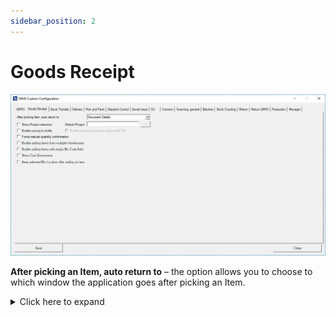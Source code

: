 ```yaml
---
sidebar_position: 2
---
```


# Goods Receipt

![Goods Receipt](./media/custom-configuration-goods-receipt.webp)

**After picking an Item, auto return to** – the option allows you to choose to which window the application goes after picking an Item.
    <details>
    <summary>Click here to expand</summary>
    <div>
    **Main Document Workflow**

    ![Quantity](./media/goods-receipt/main-document-workflow.png)

    **Item Details WorkFlow**
    
    ![Quantity](./media/goods-receipt/item-details-workflow.png)
    </div>
    </details>

**Show Project selection** – choosing this option results in displaying the Project Selection form before the Remarks form when creating a document (to which it is required to add receiving Items).
    <details>
    <summary>Click here to expand</summary>
    <div>
    ![Document Details](./media/goods-receipt/document-details-04.png) ![Project Selection](./media/goods-receipt/project-selection-02.png)
    </div>
    </details>

**Default Project** – if a default project is chosen, clicking the right arrow icon on the Project selection form is possible. A default project set up here will be chosen automatically.
     <details>
    <summary>Click here to expand</summary>
    <div>
    ![Default Project](./media/goods-receipt/goods%20receipt-default-project.png)
    </div>
    </details>

**Enable saving to drafts** – allows saving documents as document drafts.

    <details>
    <summary>Click here to expand</summary>
    <div>

    By default, this option is turned off. In this case, the Remarks windows look like this:
        ![Draft](./media/goods-receipt/remarks.png)

    
    When the option is turned on, a new option is added (highlighted in the screenshot below):
        ![Draft](./media/goods-receipt/remarks-04.png)
    </div>
    </details>

**Enable saving documents when drafts ON** – allows deciding on the Remarks form whether to save a transaction as a document or a document draft.

    <details>
    <summary>Click here to expand</summary>
    <div>
        When the option is checked, two function buttons are available:
        ![Draft](./media/goods-receipt/draft.png)
    </div>
    </details>

**Force manual quantity confirmation** – with this option checked, it is required to manually confirm previously set up quantity (scanning a barcode does not confirm it automatically)

**Enable adding Items from multiple Warehouses** – if the option is checked, adding Items from different Warehouses is possible, and the Warehouse window will be displayed during the transaction.
    {/*
    <details>
    <summary>Click here to expand</summary>
    <div>
    ![Document Details](./media/goods-receipt/document-details-02.png) ![Warehouse](./media/goods-receipt/warehouse-02.png)
    </div>
    </details>
    */}

**Enable adding Items with empty Bin Code field** – it allows to add Items without Bin Code to a Warehouse with Bin Locations. An Item with an empty Bin Code will be assigned to the first available bin if enabled.
    {/*
    <details>
    <summary>Click here to expand</summary>
    <div>
        ![Warehouse](./media/goods-receipt/warehouse-01.png) ![Supplier Selection](./media/goods-receipt/supplier-selection.png) ![Document Details](./media/goods-receipt/document-details-01.png) ![New Item](./media/goods-receipt/new-item.png) ![Quantity](./media/goods-receipt/quantity-02.png)
    </div>
    </details>
    */}

**Show Cost Dimensions** – checking this checkbox adds a button (next to the Back button) on the Quantity form that leads to the Cost Dimensions form.

**Keep selected Bin Location after adding an item** – after picking an Item, the Bin Location field will not be cleared (keeping the same Bin Location).
